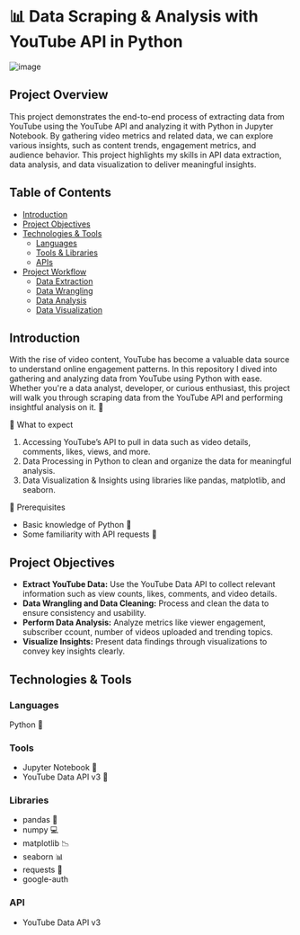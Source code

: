# 📊 Data Scraping & Analysis with YouTube API in Python
![image](https://github.com/user-attachments/assets/6a13b2da-3727-4050-b48c-8843e6147a5b)

## Project Overview
This project demonstrates the end-to-end process of extracting data from YouTube using the YouTube API and analyzing it with Python in Jupyter Notebook. By gathering video metrics and related data, we can explore various insights, such as content trends, engagement metrics, and audience behavior. This project highlights my skills in API data extraction, data analysis, and data visualization to deliver meaningful insights.

## Table of Contents
- [Introduction](#Introduction)
- [Project Objectives](#Project-Objectives)
- [Technologies & Tools](#Technologies--Tools)
  - [Languages](#languages)
  - [Tools & Libraries](#tools--libraries)
  - [APIs](#apis)
- [Project Workflow](#project-workflow)
  - [Data Extraction](#data-extraction)
  - [Data Wrangling](#data-wrangling)
  - [Data Analysis](#data-analysis)
  - [Data Visualization](#data-visualization)


## Introduction
With the rise of video content, YouTube has become a valuable data source to understand online engagement patterns. In this repository I dived into gathering and analyzing data from YouTube using Python with ease. Whether you're a data analyst, developer, or curious enthusiast, this project will walk you through scraping data from the YouTube API and performing insightful analysis on it. 🎉

📌 What to expect  
1. Accessing YouTube’s API to pull in data such as video details, comments, likes, views, and more.
2. Data Processing in Python to clean and organize the data for meaningful analysis.
3. Data Visualization & Insights using libraries like pandas, matplotlib, and seaborn.  

🚀 Prerequisites
- Basic knowledge of Python 🐍
- Some familiarity with API requests 🔑

## Project Objectives
- **Extract YouTube Data:** Use the YouTube Data API to collect relevant information such as view counts, likes, comments, and video details.
- **Data Wrangling and Data Cleaning:** Process and clean the data to ensure consistency and usability.
- **Perform Data Analysis:** Analyze metrics like viewer engagement, subscriber ccount, number of videos uploaded and trending topics.
- **Visualize Insights:** Present data findings through visualizations to convey key insights clearly.

## Technologies & Tools
### Languages
Python 🐍
### Tools
- Jupyter Notebook 📃
- YouTube Data API v3 🔑
### Libraries
- pandas 🐼
- numpy 💻
- matplotlib 📉
- seaborn 📊
- requests 🔑
- google-auth
### API
- YouTube Data API v3

